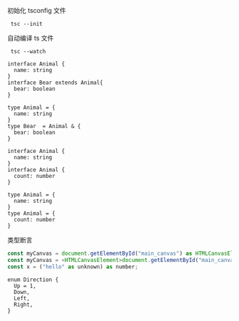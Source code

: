 初始化 tsconfig 文件

```
 tsc --init
```

自动编译 ts 文件

```
 tsc --watch
```

```接口扩展
interface Animal {
  name: string
}
interface Bear extends Animal{
  bear: boolean
}
```

```类型扩展
type Animal = {
  name: string
}
type Bear  = Animal & {
  bear: boolean
}
```

```通过多次定义一个接口可添加字段
interface Animal {
  name: string
}
interface Animal {
  count: number
}
```

```会报错，类型创建后不能更改
type Animal = {
  name: string
}
type Animal = {
  count: number
}
```

类型断言

```javascript
const myCanvas = document.getElementById("main_canvas") as HTMLCanvasElement;
const myCanvas = <HTMLCanvasElement>document.getElementById("main_canvas");
const x = ("hello" as unknown) as number;

```

```
enum Direction {
  Up = 1,
  Down,
  Left,
  Right,
}

```
